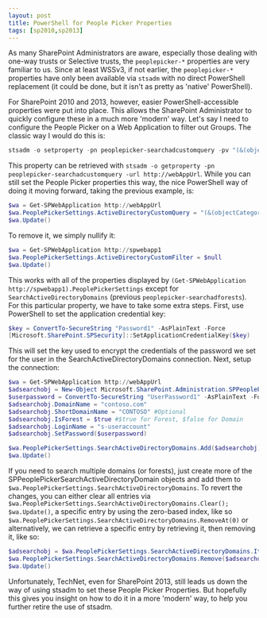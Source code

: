 ```yaml
---
layout: post
title: PowerShell for People Picker Properties
tags: [sp2010,sp2013]
---
```


As many SharePoint Administrators are aware, especially those dealing with one-way trusts or Selective trusts, the `peoplepicker-*` properties are very familiar to us. Since at least WSSv3, if not earlier, the `peoplepicker-*` properties have only been available via `stsadm` with no direct PowerShell replacement (it could be done, but it isn't as pretty as 'native' PowerShell).

For SharePoint 2010 and 2013, however, easier PowerShell-accessible properties were put into place. This allows the SharePoint Administrator to quickly configure these in a much more 'modern' way. Let's say I need to configure the People Picker on a Web Application to filter out Groups. The classic way I would do this is:

```powershell
stsadm -o setproperty -pn peoplepicker-searchadcustomquery -pv "(&(objectCategory=person)(objectClass=user))" -url http://webAppUrl
```

This property can be retrieved with `stsadm -o getproperty -pn peoplepicker-searchadcustomquery -url http://webAppUrl`. While you can still set the People Picker properties this way, the nice PowerShell way of doing it moving forward, taking the previous example, is:

```powershell
$wa = Get-SPWebApplication http://webAppUrl
$wa.PeoplePickerSettings.ActiveDirectoryCustomQuery = "(&(objectCategory=person)(objectClass=user))"
$wa.Update()
```

To remove it, we simply nullify it:

```powershell
$wa = Get-SPWebApplication http://spwebapp1
$wa.PeoplePickerSettings.ActiveDirectoryCustomFilter = $null
$wa.Update()
```

This works with all of the properties displayed by `(Get-SPWebApplication http://spwebapp1).PeoplePickerSettings` except for `SearchActiveDirectoryDomains` (previous `peoplepicker-searchadforests`). For this particular property, we have to take some extra steps. First, use PowerShell to set the application credential key:

```powershell
$key = ConvertTo-SecureString "Password1" -AsPlainText -Force
[Microsoft.SharePoint.SPSecurity]::SetApplicationCredentialKey($key)
```

This will set the key used to encrypt the credentials of the password we set for the user in the SearchActiveDirectoryDomains connection. Next, setup the connection:

```powershell
$wa = Get-SPWebApplication http://webAppUrl
$adsearchobj = New-Object Microsoft.SharePoint.Administration.SPPeoplePickerSearchActiveDirectoryDomain
$userpassword = ConvertTo-SecureString "UserPassword1" -AsPlainText -Force #Password for the user account CONTOSO\s-useraccount
$adsearchobj.DomainName = "contoso.com"
$adsearchobj.ShortDomainName = "CONTOSO" #Optional
$adsearchobj.IsForest = $true #$true for Forest, $false for Domain
$adsearchobj.LoginName = "s-useraccount"
$adsearchobj.SetPassword($userpassword)

$wa.PeoplePickerSettings.SearchActiveDirectoryDomains.Add($adsearchobj)
$wa.Update()
```

If you need to search multiple domains (or forests), just create more of the SPPeoplePickerSearchActiveDirectoryDomain objects and add them to `$wa.PeoplePickerSettings.SearchActiveDirectoryDomains`. To revert the changes, you can either clear all entries via `$wa.PeoplePickerSettings.SearchActiveDirectoryDomains.Clear(); $wa.Update()`, a specific entry by using the zero-based index, like so `$wa.PeoplePickerSettings.SearchActiveDirectoryDomains.RemoveAt(0)` or alternatively, we can retrieve a specific entry by retrieving it, then removing it, like so:

```powershell
$adsearchobj = $wa.PeoplePickerSettings.SearchActiveDirectoryDomains.Item(0) #zero-based index
$wa.PeoplePickerSettings.SearchActiveDirectoryDomains.Remove($adsearchobj)
$wa.Update()
```

Unfortunately, TechNet, even for SharePoint 2013, still leads us down the way of using stsadm to set these People Picker Properties. But hopefully this gives you insight on how to do it in a more 'modern' way, to help you further retire the use of stsadm.